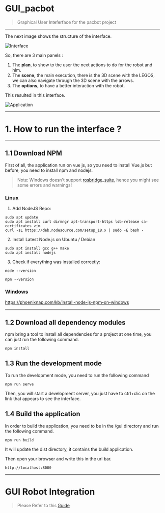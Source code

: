 # GUI_pacbot
> Graphical User Inteferface for the pacbot project

---

The next image shows the structure of the interface.

![Interface](https://i.imgur.com/NnXRGOH.png)

So, there are 3 main panels :
1. The **plan**, to show to the user the next actions to do for the robot and him.
2. The **scene**, the main execution, there is the 3D scene with the LEGOS, we can also navigate through the 3D scene with the arrows.
3. The **options**, to have a better interaction with the robot.

This resulted in this interface.

![Application](https://i.imgur.com/x9JDZ0N.png)

---

# 1. How to run the interface ?

---

## 1.1 Download NPM

First of all, the application run on vue js, so you need to install Vue.js but before, you need to install npm and nodejs.

> Note: Windows doesn't support [rosbridge_suite](https://github.com/RobotWebTools/rosbridge_suite), hence you might see some errors and warnings!

### Linux
1. Add NodeJS Repo:
```
sudo apt update
sudo apt install curl dirmngr apt-transport-https lsb-release ca-certificates vim
curl -sL https://deb.nodesource.com/setup_18.x | sudo -E bash -
```

2. Install Latest Node.js on Ubuntu / Debian
```
sudo apt install gcc g++ make
sudo apt install nodejs
```

3. Check if everything was installed corrcetly:
```
node --version

npm --version
```

### Windows
https://phoenixnap.com/kb/install-node-js-npm-on-windows

---

## 1.2 Download all dependency modules

npm bring a tool to install all dependencies for a project at one time, you can just run the following command.

`npm install`

## 1.3 Run the development mode

To run the development mode, you need to run the following command

`npm run serve`

Then, you will start a development server, you just have to ctrl+clic on the link that appears to see the interface.

## 1.4 Build the application

In order to build the application, you need to be in the /gui directory and run the following command.

`npm run build`

It will update the dist directory, it contains the build application.

Then open your browser and write this in the url bar.

`http://localhost:8000`

---

# GUI Robot Integration

> Please Refer to this [Guide](Robot_Integration_Guide.md)

&nbsp;
